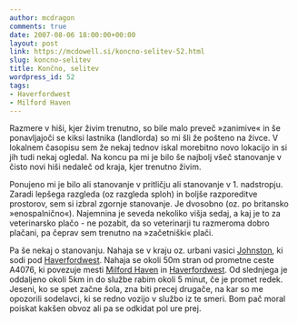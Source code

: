 ```yaml
---
author: mcdragon
comments: true
date: 2007-08-06 18:00:00+00:00
layout: post
link: https://mcdowell.si/koncno-selitev-52.html
slug: koncno-selitev
title: Končno, selitev
wordpress_id: 52
tags:
- Haverfordwest
- Milford Haven
---
```


Razmere v hiši, kjer živim trenutno, so bile malo preveč »zanimive« in še ponavljajoči se kiksi lastnika (landlorda) so mi šli že pošteno na živce. V lokalnem časopisu sem že nekaj tednov iskal morebitno novo lokacijo in si jih tudi nekaj ogledal. Na koncu pa mi je bilo še najbolj všeč stanovanje v čisto novi hiši nedaleč od kraja, kjer trenutno živim.

Ponujeno mi je bilo ali stanovanje v pritličju ali stanovanje v 1. nadstropju. Zaradi lepšega razgleda (oz razgleda sploh) in boljše razporeditve prostorov, sem si izbral zgornje stanovanje. Je dvosobno (oz. po britansko »enospalnično«). Najemnina je seveda nekoliko višja sedaj, a kaj je to za veterinarsko plačo - ne pozabit, da so veterinarji tu razmeroma dobro plačani, pa čeprav sem trenutno na »začetniški« plači.

Pa še nekaj o stanovanju. Nahaja se v kraju oz. urbani vasici [Johnston](http://en.wikipedia.org/wiki/Johnston,_Pembrokeshire), ki sodi pod [Haverfordwest](http://en.wikipedia.org/wiki/Haverfordwest). Nahaja se okoli 50m stran od prometne ceste A4076, ki povezuje mesti [Milford Haven](http://en.wikipedia.org/wiki/Milford_Haven) in [Haverfordwest](http://en.wikipedia.org/wiki/Haverfordwest_railway_station). Od slednjega je oddaljeno okoli 5km in do službe rabim okoli 5 minut, če je promet redek. Jeseni, ko se spet začne šola, zna biti precej drugače, na kar so me opozorili sodelavci, ki se redno vozijo v službo iz te smeri. Bom pač moral poiskat kakšen obvoz ali pa se odkidat pol ure prej.

